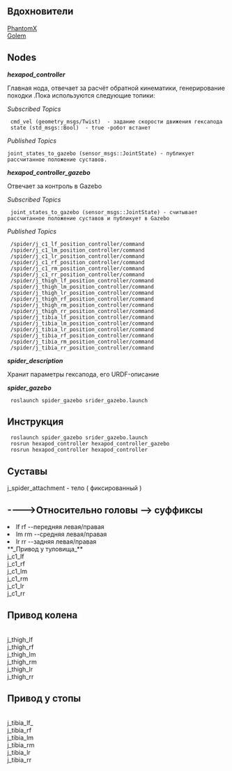 ## Вдохновители
<a href=https://github.com/HumaRobotics/phantomx_gazebo/tree/master>PhantomX</a>
<br> </n>
<a href=https://github.com/KevinOchs/hexapod_ros>Golem</a>



##  Nodes

**_hexapod_controller_**

Главная нода, отвечает за расчёт обратной кинематики, генерирование походки .Пока используются следующие топики:

*Subscribed Topics*

     cmd_vel (geometry_msgs/Twist)  - задание скорости движения гексапода
     state (std_msgs::Bool)  - true -робот встанет
     
*Published Topics*

    joint_states_to_gazebo (sensor_msgs::JointState) - публикует рассчитанное положение суставов.
    
**_hexapod_controller_gazebo_**

Отвечает за контроль в Gazebo

*Subscribed Topics*

     joint_states_to_gazebo (sensor_msgs::JointState) - считывает рассчитанное положение суставов и публикует в Gazebo

*Published Topics*

     /spider/j_c1_lf_position_controller/command
     /spider/j_c1_lm_position_controller/command
     /spider/j_c1_lr_position_controller/command
     /spider/j_c1_rf_position_controller/command
     /spider/j_c1_rm_position_controller/command
     /spider/j_c1_rr_position_controller/command
     /spider/j_thigh_lf_position_controller/command
     /spider/j_thigh_lm_position_controller/command
     /spider/j_thigh_lr_position_controller/command
     /spider/j_thigh_rf_position_controller/command
     /spider/j_thigh_rm_position_controller/command
     /spider/j_thigh_rr_position_controller/command
     /spider/j_tibia_lf_position_controller/command
     /spider/j_tibia_lm_position_controller/command
     /spider/j_tibia_lr_position_controller/command
     /spider/j_tibia_rf_position_controller/command
     /spider/j_tibia_rm_position_controller/command
     /spider/j_tibia_rr_position_controller/command


**_spider_description_**

Хранит параметры гексапода, его URDF-описание


**_spider_gazebo_**

     roslaunch spider_gazebo srider_gazebo.launch 
     
## Инструкция 

     roslaunch spider_gazebo srider_gazebo.launch 
     rosrun hexapod_controller hexapod_controller_gazebo 
     rosrun hexapod_controller hexapod_controller 


## Суставы 
<p/> j_spider_attachment -  тело ( фиксированный ) </p>
<h2>---->Относительно головы -->  суффиксы  </h2>
<li>lf   rf   --передняя левая/правая</li>
<li>lm   rm   --средняя левая/правая </li>
<li>lr   rr   --задняя левая/правая </li>
**_Привод у туловища_**
<br> j_c1_lf </n>
<br>j_c1_rf </n>
<br>j_c1_lm </n>
<br>j_c1_rm </n>
<br>j_c1_lr </n>
<br>j_c1_rr </n>
 <h2> Привод колена</h2>
<br>j_thigh_lf</n>
<br>j_thigh_rf</n>
<br>j_thigh_lm</n>
<br>j_thigh_rm</n>
<br>j_thigh_lr</n>
<br>j_thigh_rr</n>
 <h2> Привод у стопы</h2>
<br>j_tibia_lf_</n>
<br>j_tibia_rf</n>
<br>j_tibia_lm</n>
<br>j_tibia_rm</n>
<br>j_tibia_lr</n>
<br>j_tibia_rr</n>


